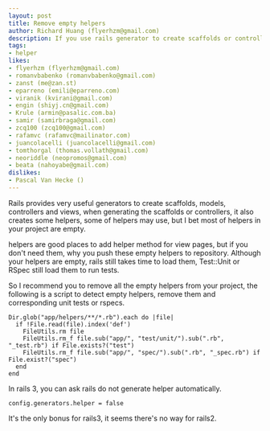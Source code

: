 ```yaml
---
layout: post
title: Remove empty helpers
author: Richard Huang (flyerhzm@gmail.com)
description: If you use rails generator to create scaffolds or controllers, it will also create some helpers, most of the helpers are useless, just remove them.
tags:
- helper
likes:
- flyerhzm (flyerhzm@gmail.com)
- romanvbabenko (romanvbabenko@gmail.com)
- zanst (me@zan.st)
- eparreno (emili@eparreno.com)
- viranik (kvirani@gmail.com)
- engin (shiyj.cn@gmail.com)
- Krule (armin@pasalic.com.ba)
- samir (samirbraga@gmail.com)
- zcq100 (zcq100@gmail.com)
- rafamvc (rafamvc@mailinator.com)
- juancolacelli (juancolacelli@gmail.com)
- tomthorgal (thomas.vollath@gmail.com)
- neoriddle (neopromos@gmail.com)
- beata (nahoyabe@gmail.com)
dislikes:
- Pascal Van Hecke ()
---
```

Rails provides very useful generators to create scaffolds, models, controllers and views, when generating the scaffolds or controllers, it also creates some helpers, some of helpers may use, but I bet most of helpers in your project are empty.

helpers are good places to add helper method for view pages, but if you don't need them, why you push these empty helpers to repository. Although your helpers are empty, rails still takes time to load them, Test::Unit or RSpec still load them to run tests.

So I recommend you to remove all the empty helpers from your project, the following is a script to detect empty helpers, remove them and corresponding unit tests or rspecs. 

    Dir.glob("app/helpers/**/*.rb").each do |file|
      if !File.read(file).index('def')
        FileUtils.rm file
        FileUtils.rm_f file.sub("app/", "test/unit/").sub(".rb", "_test.rb") if File.exists?("test")
        FileUtils.rm_f file.sub("app/", "spec/").sub(".rb", "_spec.rb") if File.exist?("spec")
      end
    end

In rails 3, you can ask rails do not generate helper automatically.

    config.generators.helper = false

It's the only bonus for rails3, it seems there's no way for rails2.
